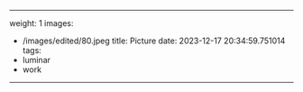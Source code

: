 
---
weight: 1
images:
- /images/edited/80.jpeg
title: Picture
date: 2023-12-17 20:34:59.751014
tags:
- luminar
- work
---